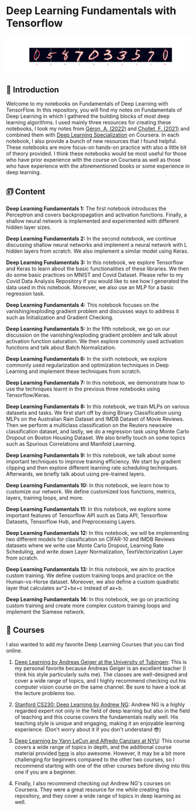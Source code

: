 # Deep Learning Fundamentals with Tensorflow

<img src="images/animation.gif"></img>




## 👋 Introduction

Welcome to my notebooks on Fundamentals of Deep Learning with TensorFlow. In this repository, you will find my notes on Fundamentals of Deep Learning in which I gathered the building blocks of most deep learning algorithms. I used mainly three resources for creating these notebooks, I took my notes from [Géron, A. (2022)](https://www.oreilly.com/library/view/hands-on-machine-learning/9781098125967/) and [Chollet, F. (2021)](https://www.manning.com/books/deep-learning-with-python-second-edition) and combined them with [Deep Learning Specialization](https://www.coursera.org/specializations/deep-learning?utm_source=deeplearningai&utm_medium=institutions&utm_campaign=WebsiteCoursesDLSTopButton) on Coursera. In each notebook, I also provide a bunch of new resources that I found helpful. These notebooks are more focus-on hands-on practice with also a little bit of theory provided. I think these notebooks would be most useful for those who have prior experience with the course on Coursera as well as those who have experience with the aforementioned books or some experience in deep learning. 

## 🗊 Content

**Deep Learning Fundamentals 1:** The first notebook introduces the Perceptron and covers backpropagation and activation functions. Finally, a shallow neural network is implemented and experimented with different hidden layer sizes.

**Deep Learning Fundamentals 2:** In the second notebook, we continue discussing shallow neural networks and implement a neural network with L hidden layers from scratch. We also implement a similar model using Keras.

**Deep Learning Fundamentals 3:** In this notebook, we explore Tensorflow and Keras to learn about the basic functionalities of these libraries. We then do some basic practices on MNIST and Covid Dataset. Please refer to my Covid Data Analysis Repository if you would like to see how I generated the data used in this notebook. Moreover, we also use an MLP for a basic regression task.

**Deep Learning Fundamentals 4:** This notebook focuses on the vanishing/exploding gradient problem and discusses ways to address it such as Initialization and Gradient Checking.

**Deep Learning Fundamentals 5:** In the fifth notebook, we go on our discussion on the vanishing/exploding gradient problem and talk about activation function saturation. We then explore commonly used activation functions and talk about Batch Normalization.

**Deep Learning Fundamentals 6:** In the sixth notebook, we explore commonly used regularization and optimization techniques in Deep Learning and implement these techniques from scratch.

**Deep Learning Fundamentals 7:** In this notebook, we demonstrate how to use the techniques learnt in the previous three notebooks using Tensorflow/Keras.

**Deep Learning Fundamentals 8:** In this notebook, we train MLPs on various datasets and tasks. We first start off by doing Binary Classification using MLPs on the Australian Rain Dataset and IMDB Dataset of Movie Reviews. Then we perform a multiclass classification on the Reuters newswire classification dataset, and lastly, we do a regression task using Monte Carlo Dropout on Boston Housing Dataset. We also briefly touch on some topics such as Spurious Correlations and Manifold Learning.

**Deep Learning Fundamentals 9:** In this notebook, we talk about some important techniques to improve training efficiency. We start by gradient clipping and then explore different learning rate scheduling techniques. Afterwards, we briefly talk about using pre-trained layers.

**Deep Learning Fundamentals 10:** In this notebook, we learn how to customize our network. We define customized loss functions, metrics, layers, training loops, and more.

**Deep Learning Fundamentals 11:** In this notebook, we explore some important features of Tensorflow API such as Data API, Tensorflow Datasets, Tensorflow Hub, and Preprocessing Layers. 

**Deep Learning Fundamentals 12:** In this notebook, we will be implementing two different models for classification on CIFAR-10 and IMDB Reviews datasets where we write use Monte Carlo Dropout, Learning Rate Scheduling, and write down Layer Normalization, TextVectorization Layer from scratch. 

**Deep Learning Fundamentals 13:** In this notebook, we aim to practice custom training. We define custom training loops and practice on the Human-vs-Horse dataset. Moreover, we also define a custom quadratic layer that calculates ax^2+bx+c instead of ax+b.

**Deep Learning Fundamentals 14:** In this notebook, we go on practicing custom training and create more complex custom training loops and implement the Siamese network.

## 📼 Courses

I also wanted to add my favorite Deep Learning Courses that you can find online.

1. [Deep Learning by Andreas Geiger at the University of Tubingen](https://www.youtube.com/watch?v=BHBAnUAdeyE&list=PL05umP7R6ij3NTWIdtMbfvX7Z-4WEXRqD): This is my personal favorite because Andreas Geiger is an excellent teacher (I think his style particularly suits me). The classes are well-designed and cover a wide range of topics, and I highly recommend checking out his computer vision course on the same channel. Be sure to have a look at the lecture problems too.

2. [Stanford CS230: Deep Learning by Andrew NG](https://www.youtube.com/watch?v=PySo_6S4ZAg&list=PLoROMvodv4rOABXSygHTsbvUz4G_YQhOb): Andrew NG is a highly regarded expert not only in the field of deep learning but also in the field of teaching and this course covers the fundamentals really well. His teaching style is unique and engaging, making it an enjoyable learning experience. (Don't worry about it if you don't understand 😎)

3. [Deep Learning by Yann LeCun and Alfredo Canziani at NYU](https://www.youtube.com/watch?v=0bMe_vCZo30&list=PL80I41oVxglKcAHllsU0txr3OuTTaWX2v&index=1): This course covers a wide range of topics in depth, and the additional course material provided [here](https://atcold.github.io/pytorch-Deep-Learning/) is also awesome. However, it may be a bit more challenging for beginners compared to the other two courses, so I recommend starting with one of the other courses before diving into this one if you are a beginner.

4. Finally, I also recommend checking out Andrew NG's courses on Coursera. They were a great resource for me while creating this repository, and they cover a wide range of topics in deep learning as well.

